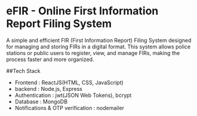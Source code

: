 # eFIR - Online First Information Report Filing System

A simple and efficient FIR (First Information Report) Filing System designed for managing and storing FIRs in a digital format. This system allows police stations or public users to register, view, and manage FIRs, making the process faster and more organized.

##Tech Stack
- Frontend : ReactJS(HTML, CSS, JavaScript)
- backend : Node.js, Express
- Authentication : jwt(JSON Web Tokens), bcrypt
- Database : MongoDB
- Notifications & OTP verification : nodemailer

